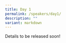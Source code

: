 ```yaml
---
title: Day 1
permalink: /speakers/day1/
description: ""
variant: markdown
---
```

Details to be released soon!